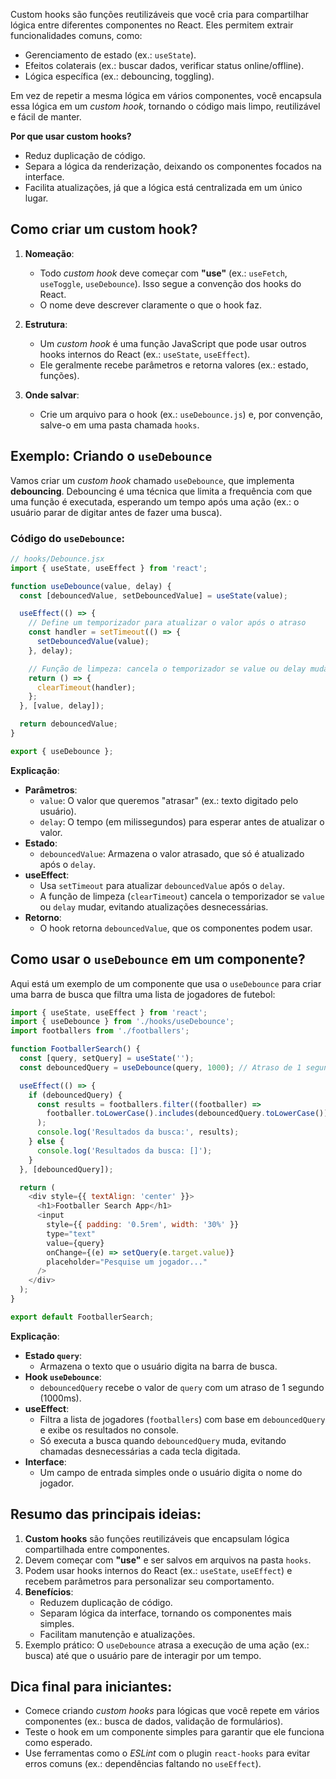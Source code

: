 Custom hooks são funções reutilizáveis que você cria para compartilhar lógica entre diferentes componentes no React. Eles permitem extrair funcionalidades comuns, como:

- Gerenciamento de estado (ex.: `useState`).
- Efeitos colaterais (ex.: buscar dados, verificar status online/offline).
- Lógica específica (ex.: debouncing, toggling).

Em vez de repetir a mesma lógica em vários componentes, você encapsula essa lógica em um *custom hook*, tornando o código mais limpo, reutilizável e fácil de manter.

**Por que usar custom hooks?**
- Reduz duplicação de código.
- Separa a lógica da renderização, deixando os componentes focados na interface.
- Facilita atualizações, já que a lógica está centralizada em um único lugar.

## Como criar um custom hook?

1. **Nomeação**:
   - Todo *custom hook* deve começar com **"use"** (ex.: `useFetch`, `useToggle`, `useDebounce`). Isso segue a convenção dos hooks do React.
   - O nome deve descrever claramente o que o hook faz.

2. **Estrutura**:
   - Um *custom hook* é uma função JavaScript que pode usar outros hooks internos do React (ex.: `useState`, `useEffect`).
   - Ele geralmente recebe parâmetros e retorna valores (ex.: estado, funções).

3. **Onde salvar**:
   - Crie um arquivo para o hook (ex.: `useDebounce.js`) e, por convenção, salve-o em uma pasta chamada `hooks`.

## Exemplo: Criando o `useDebounce`

Vamos criar um *custom hook* chamado `useDebounce`, que implementa **debouncing**. Debouncing é uma técnica que limita a frequência com que uma função é executada, esperando um tempo após uma ação (ex.: o usuário parar de digitar antes de fazer uma busca).

### Código do `useDebounce`:

```js
// hooks/Debounce.jsx
import { useState, useEffect } from 'react';

function useDebounce(value, delay) {
  const [debouncedValue, setDebouncedValue] = useState(value);

  useEffect(() => {
    // Define um temporizador para atualizar o valor após o atraso
    const handler = setTimeout(() => {
      setDebouncedValue(value);
    }, delay);

    // Função de limpeza: cancela o temporizador se value ou delay mudar
    return () => {
      clearTimeout(handler);
    };
  }, [value, delay]);

  return debouncedValue;
}

export { useDebounce };
```

**Explicação**:
- **Parâmetros**:
  - `value`: O valor que queremos "atrasar" (ex.: texto digitado pelo usuário).
  - `delay`: O tempo (em milissegundos) para esperar antes de atualizar o valor.
- **Estado**:
  - `debouncedValue`: Armazena o valor atrasado, que só é atualizado após o `delay`.
- **useEffect**:
  - Usa `setTimeout` para atualizar `debouncedValue` após o `delay`.
  - A função de limpeza (`clearTimeout`) cancela o temporizador se `value` ou `delay` mudar, evitando atualizações desnecessárias.
- **Retorno**:
  - O hook retorna `debouncedValue`, que os componentes podem usar.

## Como usar o `useDebounce` em um componente?

Aqui está um exemplo de um componente que usa o `useDebounce` para criar uma barra de busca que filtra uma lista de jogadores de futebol:

```javascript
import { useState, useEffect } from 'react';
import { useDebounce } from './hooks/useDebounce';
import footballers from './footballers';

function FootballerSearch() {
  const [query, setQuery] = useState('');
  const debouncedQuery = useDebounce(query, 1000); // Atraso de 1 segundo

  useEffect(() => {
    if (debouncedQuery) {
      const results = footballers.filter((footballer) =>
        footballer.toLowerCase().includes(debouncedQuery.toLowerCase())
      );
      console.log('Resultados da busca:', results);
    } else {
      console.log('Resultados da busca: []');
    }
  }, [debouncedQuery]);

  return (
    <div style={{ textAlign: 'center' }}>
      <h1>Footballer Search App</h1>
      <input
        style={{ padding: '0.5rem', width: '30%' }}
        type="text"
        value={query}
        onChange={(e) => setQuery(e.target.value)}
        placeholder="Pesquise um jogador..."
      />
    </div>
  );
}

export default FootballerSearch;
```

**Explicação**:
- **Estado `query`**:
  - Armazena o texto que o usuário digita na barra de busca.
- **Hook `useDebounce`**:
  - `debouncedQuery` recebe o valor de `query` com um atraso de 1 segundo (1000ms).
- **useEffect**:
  - Filtra a lista de jogadores (`footballers`) com base em `debouncedQuery` e exibe os resultados no console.
  - Só executa a busca quando `debouncedQuery` muda, evitando chamadas desnecessárias a cada tecla digitada.
- **Interface**:
  - Um campo de entrada simples onde o usuário digita o nome do jogador.

## Resumo das principais ideias:

1. **Custom hooks** são funções reutilizáveis que encapsulam lógica compartilhada entre componentes.
2. Devem começar com **"use"** e ser salvos em arquivos na pasta `hooks`.
3. Podem usar hooks internos do React (ex.: `useState`, `useEffect`) e recebem parâmetros para personalizar seu comportamento.
4. **Benefícios**:
   - Reduzem duplicação de código.
   - Separam lógica da interface, tornando os componentes mais simples.
   - Facilitam manutenção e atualizações.
5. Exemplo prático: O `useDebounce` atrasa a execução de uma ação (ex.: busca) até que o usuário pare de interagir por um tempo.

## Dica final para iniciantes:

- Comece criando *custom hooks* para lógicas que você repete em vários componentes (ex.: busca de dados, validação de formulários).
- Teste o hook em um componente simples para garantir que ele funciona como esperado.
- Use ferramentas como o *ESLint* com o plugin `react-hooks` para evitar erros comuns (ex.: dependências faltando no `useEffect`).